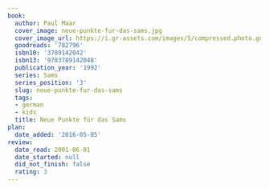 ```yaml
---
book:
  author: Paul Maar
  cover_image: neue-punkte-fur-das-sams.jpg
  cover_image_url: https://i.gr-assets.com/images/S/compressed.photo.goodreads.com/books/1350574588l/782796._SX98_.jpg
  goodreads: '782796'
  isbn10: '3789142042'
  isbn13: '9783789142048'
  publication_year: '1992'
  series: Sams
  series_position: '3'
  slug: neue-punkte-fur-das-sams
  tags:
  - german
  - kids
  title: Neue Punkte für das Sams
plan:
  date_added: '2016-05-05'
review:
  date_read: 2001-06-01
  date_started: null
  did_not_finish: false
  rating: 3
---
```

